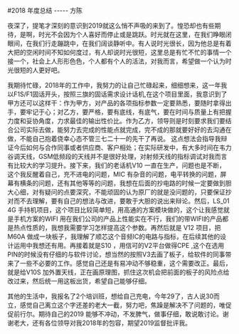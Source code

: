 #2018 年度总结 ----- 方陈

夜深了，提笔才深刻的意识到2019就这么悄不声吸的来到了。惶恐却也有些期待，是啊，时光不会因为个人喜好而停止或是跳跃。时光就在这里，在我们睁眼闭眼间，在我们行走蹦跳中，在我们阔谈静听中。有人说时光很长，因为他总是有着大把的空闲时间不知如何度过，有人却说时光很短，这里总是有忙不忙的事情一个接一个，社会上人形形色色，个人都有个人的活法，对我而言，希望做一个认为时光很短的人更好吧。

我期待忙碌，2018年的工作中，我努力的让自己忙碌起来，细细想来，这一年我以F1S/F1固话开头，按照三旗的固话需求设计话机,在这个项目里面，我意识到了甲方还可以这样干：作为甲方，对产品的各项指标参数一定要熟悉，要随时拿得出手，要牢记于心；对乙方，要严格，要有底线，有底气，要在时间与质量上有把握力度和妥协角度，力求最佳的输出性价比。作为乙方，领导则是时刻要求我们要结合公司实际去做，能努力去完成的性能点就完成，完不成的那就要好好的去沟通在做，不能自己抱着侥幸心态不管三七二十一的先干了再说。 这点想法会指导我辩证今后如何与合作同事或者供应商、客户相处；在实际研发中，有大多时间在韦力谷调天线，GSM低频段的天线并不是很好处理，对射频天线的指标调试对我而言有比较大的学习提升。接下来，我们的老话机V10 一直在生产，问题也是不断，这个我反醒着自己，充不进电的问题，MIC 有杂音的问题，电平转换的问题，屏幕有横条的问题，还有其他等等的问题，我想在后面的抄电路的时候一定要做到胆大心细，对有疑问的点要深究，不能顽固的认为原厂的就是没问题的，只要保证抄对而不去理解，要有自己的想法与改进，要敢于大胆的说出来辩论。然后，LS_01 4G 手持机项目，这个项目比较简单短，用高通的方案模块做的，这个让我感觉就是手机方案的WIFI 用在我们公司的产品上性能实在不行，我们的带WIFI的产品都是热点性质的，我想我需要学习怎样提高这个参数。再然后就是 V12 项目，把M60A 做成一块板子，我理解了顺芯这个音频IC的电路与指标，在后续其他的设计运用中我想还有用。再接着就是S10 ，用信可的V2平台做得CPE ,这个在选用PIN的时候没有仔细的与软件讨论，想当然的按照V3去画了板子，给软件的同事带来了一些不必要的工作。感觉自己还是有易冲动不够稳重，这个需要改正。最后，就是给V10S 加外置天线，正在画原理图，抓住这次机会把前面的板子的风险点给改过来，然后统一用这板出货，希望自己能够仔细。

其他的生活中，我报名了2个培训班，想给自己充电，今年29了，古人说30而立，感觉自己离立这个字还差的老大一截，努力吧，焦躁是解决不了问题的，唯促促前行尔。期待自己的2019 能够不冲动，不发脾气，做事仔细，敢说敢讨论。谢谢老大，还有各位领导对我2018年的包容，期望2019监督批评我。

